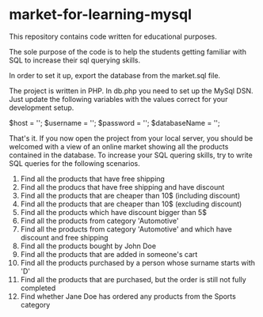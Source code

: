 # market-for-learning-mysql
This repository contains code written for educational purposes.

The sole purpose of the code is to help the students getting familiar with SQL to increase their sql querying skills.

In order to set it up, export the database from the market.sql file.

The project is written in PHP. In db.php you need to set up the MySql DSN. Just update the following variables with the values correct for your development setup.

$host = '';
$username = '';
$password = '';
$databaseName = '';

That's it. If you now open the project from your local server, you should be welcomed with a view of an online market showing all the products contained in the database.
To increase your SQL quering skills, try to write SQL queries for the following scenarios.

1. Find all the products that have free shipping
2. Find all the producs that have free shipping and have discount
3. Find all the products that are cheaper than 10$ (including discount)
4. Find all the products that are cheaper than 10$ (excluding discount)
5. Find all the products which have discount bigger than 5$
6. Find all the products from category 'Automotive'
7. Find all the products from category 'Automotive' and which have discount and free shipping
8. Find all the products bought by John Doe
9. Find all the products that are added in someone's cart
10. Find all the products purchased by a person whose surname starts with 'D'
11. Find all the products that are purchased, but the order is still not fully completed
12. Find whether Jane Doe has ordered any products from the Sports category
